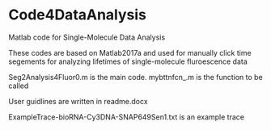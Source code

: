# Code4DataAnalysis
Matlab code for Single-Molecule Data Analysis

These codes are based on Matlab2017a and used for manually click time segements for analyzing lifetimes of single-molecule fluroescence data

Seg2Analysis4Fluor0.m is the main code. mybttnfcn_.m is the function to be called

User guidlines are written in readme.docx

ExampleTrace-bioRNA-Cy3DNA-SNAP649Sen1.txt is an example trace
